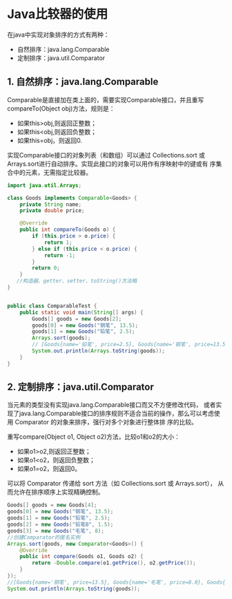 # Java比较器的使用

在java中实现对象排序的方式有两种：

- 自然排序：java.lang.Comparable
- 定制排序：java.util.Comparator

## 1. 自然排序：java.lang.Comparable

Comparable是直接加在类上面的，需要实现Comparable接口，并且重写compareTo(Object obj)方法，规则是：

- 如果this>obj,则返回正整数；
- 如果this<obj,则返回负整数；
- 如果this=obj，则返回0.

实现Comparable接口的对象列表（和数组）可以通过 Collections.sort 或 Arrays.sort进行自动排序。实现此接口的对象可以用作有序映射中的键或有 序集合中的元素，无需指定比较器。

```java
import java.util.Arrays;

class Goods implements Comparable<Goods> {
    private String name;
    private double price;

    @Override
    public int compareTo(Goods o) {
        if (this.price > o.price) {
            return 1;
        } else if (this.price < o.price) {
            return -1;
        }
        return 0;
    }
   //构造器、getter、setter、toString()方法略
}


public class ComparableTest {
    public static void main(String[] args) {
        Goods[] goods = new Goods[2];
        goods[0] = new Goods("钢笔", 13.5);
        goods[1] = new Goods("铅笔", 2.5);
        Arrays.sort(goods);
        // [Goods{name='铅笔', price=2.5}, Goods{name='钢笔', price=13.5}]
        System.out.println(Arrays.toString(goods));
    }
}
```



## 2. 定制排序：java.util.Comparator

当元素的类型没有实现java.lang.Comparable接口而又不方便修改代码， 或者实现了java.lang.Comparable接口的排序规则不适合当前的操作，那么可以考虑使用 Comparator 的对象来排序，强行对多个对象进行整体排 序的比较。

重写compare(Object o1, Object o2)方法，比较o1和o2的大小：

- 如果o1>o2,则返回正整数；
- 如果o1<o2，则返回负整数；
- 如果o1=o2，则返回0。

可以将 Comparator 传递给 sort 方法（如 Collections.sort 或 Arrays.sort）， 从而允许在排序顺序上实现精确控制。

```java
Goods[] goods = new Goods[4];
goods[0] = new Goods("钢笔", 13.5);
goods[1] = new Goods("铅笔", 2.5);
goods[2] = new Goods("铅笔B", 1.5);
goods[3] = new Goods("毛笔", 8);
//创建Comparator的匿名实例
Arrays.sort(goods, new Comparator<Goods>() {
    @Override
    public int compare(Goods o1, Goods o2) {
        return -Double.compare(o1.getPrice(), o2.getPrice());
    }
});
//[Goods{name='钢笔', price=13.5}, Goods{name='毛笔', price=8.0}, Goods{name='铅笔', price=2.5}, Goods{name='铅笔B', price=1.5}]
System.out.println(Arrays.toString(goods));
```

